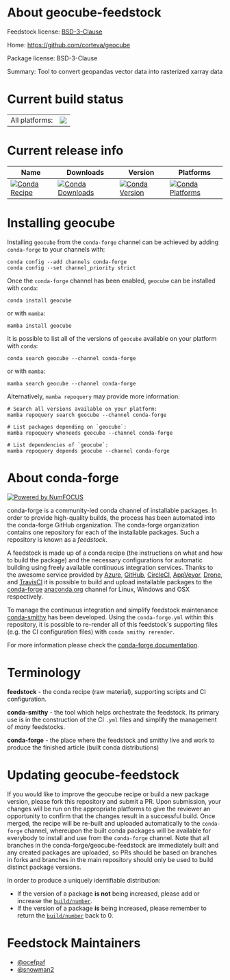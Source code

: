 About geocube-feedstock
=======================

Feedstock license: [BSD-3-Clause](https://github.com/conda-forge/geocube-feedstock/blob/main/LICENSE.txt)

Home: https://github.com/corteva/geocube

Package license: BSD-3-Clause

Summary: Tool to convert geopandas vector data into rasterized xarray data

Current build status
====================


<table><tr><td>All platforms:</td>
    <td>
      <a href="https://dev.azure.com/conda-forge/feedstock-builds/_build/latest?definitionId=6574&branchName=main">
        <img src="https://dev.azure.com/conda-forge/feedstock-builds/_apis/build/status/geocube-feedstock?branchName=main">
      </a>
    </td>
  </tr>
</table>

Current release info
====================

| Name | Downloads | Version | Platforms |
| --- | --- | --- | --- |
| [![Conda Recipe](https://img.shields.io/badge/recipe-geocube-green.svg)](https://anaconda.org/conda-forge/geocube) | [![Conda Downloads](https://img.shields.io/conda/dn/conda-forge/geocube.svg)](https://anaconda.org/conda-forge/geocube) | [![Conda Version](https://img.shields.io/conda/vn/conda-forge/geocube.svg)](https://anaconda.org/conda-forge/geocube) | [![Conda Platforms](https://img.shields.io/conda/pn/conda-forge/geocube.svg)](https://anaconda.org/conda-forge/geocube) |

Installing geocube
==================

Installing `geocube` from the `conda-forge` channel can be achieved by adding `conda-forge` to your channels with:

```
conda config --add channels conda-forge
conda config --set channel_priority strict
```

Once the `conda-forge` channel has been enabled, `geocube` can be installed with `conda`:

```
conda install geocube
```

or with `mamba`:

```
mamba install geocube
```

It is possible to list all of the versions of `geocube` available on your platform with `conda`:

```
conda search geocube --channel conda-forge
```

or with `mamba`:

```
mamba search geocube --channel conda-forge
```

Alternatively, `mamba repoquery` may provide more information:

```
# Search all versions available on your platform:
mamba repoquery search geocube --channel conda-forge

# List packages depending on `geocube`:
mamba repoquery whoneeds geocube --channel conda-forge

# List dependencies of `geocube`:
mamba repoquery depends geocube --channel conda-forge
```


About conda-forge
=================

[![Powered by
NumFOCUS](https://img.shields.io/badge/powered%20by-NumFOCUS-orange.svg?style=flat&colorA=E1523D&colorB=007D8A)](https://numfocus.org)

conda-forge is a community-led conda channel of installable packages.
In order to provide high-quality builds, the process has been automated into the
conda-forge GitHub organization. The conda-forge organization contains one repository
for each of the installable packages. Such a repository is known as a *feedstock*.

A feedstock is made up of a conda recipe (the instructions on what and how to build
the package) and the necessary configurations for automatic building using freely
available continuous integration services. Thanks to the awesome service provided by
[Azure](https://azure.microsoft.com/en-us/services/devops/), [GitHub](https://github.com/),
[CircleCI](https://circleci.com/), [AppVeyor](https://www.appveyor.com/),
[Drone](https://cloud.drone.io/welcome), and [TravisCI](https://travis-ci.com/)
it is possible to build and upload installable packages to the
[conda-forge](https://anaconda.org/conda-forge) [anaconda.org](https://anaconda.org/)
channel for Linux, Windows and OSX respectively.

To manage the continuous integration and simplify feedstock maintenance
[conda-smithy](https://github.com/conda-forge/conda-smithy) has been developed.
Using the ``conda-forge.yml`` within this repository, it is possible to re-render all of
this feedstock's supporting files (e.g. the CI configuration files) with ``conda smithy rerender``.

For more information please check the [conda-forge documentation](https://conda-forge.org/docs/).

Terminology
===========

**feedstock** - the conda recipe (raw material), supporting scripts and CI configuration.

**conda-smithy** - the tool which helps orchestrate the feedstock.
                   Its primary use is in the construction of the CI ``.yml`` files
                   and simplify the management of *many* feedstocks.

**conda-forge** - the place where the feedstock and smithy live and work to
                  produce the finished article (built conda distributions)


Updating geocube-feedstock
==========================

If you would like to improve the geocube recipe or build a new
package version, please fork this repository and submit a PR. Upon submission,
your changes will be run on the appropriate platforms to give the reviewer an
opportunity to confirm that the changes result in a successful build. Once
merged, the recipe will be re-built and uploaded automatically to the
`conda-forge` channel, whereupon the built conda packages will be available for
everybody to install and use from the `conda-forge` channel.
Note that all branches in the conda-forge/geocube-feedstock are
immediately built and any created packages are uploaded, so PRs should be based
on branches in forks and branches in the main repository should only be used to
build distinct package versions.

In order to produce a uniquely identifiable distribution:
 * If the version of a package **is not** being increased, please add or increase
   the [``build/number``](https://docs.conda.io/projects/conda-build/en/latest/resources/define-metadata.html#build-number-and-string).
 * If the version of a package **is** being increased, please remember to return
   the [``build/number``](https://docs.conda.io/projects/conda-build/en/latest/resources/define-metadata.html#build-number-and-string)
   back to 0.

Feedstock Maintainers
=====================

* [@ocefpaf](https://github.com/ocefpaf/)
* [@snowman2](https://github.com/snowman2/)

